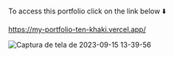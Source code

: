 To access this portfolio click on the link below ⬇️

https://my-portfolio-ten-khaki.vercel.app/

![Captura de tela de 2023-09-15 13-39-56](https://github.com/GuilhermeRubido/my-portfolio/assets/99998674/2b416835-0222-4e72-9628-360255c70108)

